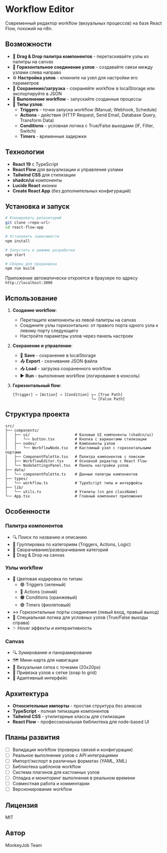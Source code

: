 # Workflow Editor

Современный редактор workflow (визуальных процессов) на базе React Flow, похожий на n8n.

## Возможности

- 🎨 **Drag & Drop палитра компонентов** - перетаскивайте узлы из палитры на canvas
- 🔗 **Горизонтальное соединение узлов** - создавайте связи между узлами слева направо
- ⚙️ **Настройка узлов** - кликните на узел для настройки его параметров
- 💾 **Сохранение/загрузка** - сохраняйте workflow в localStorage или экспортируйте в JSON
- 🏃 **Выполнение workflow** - запускайте созданные процессы
- 🎯 **Типы узлов**:
  - **Triggers** - точки запуска workflow (Manual, Webhook, Schedule)
  - **Actions** - действия (HTTP Request, Send Email, Database Query, Transform Data)
  - **Conditions** - условная логика с True/False выходами (IF, Filter, Switch)
  - **Timers** - временные задержки

## Технологии

- **React 19** с TypeScript
- **React Flow** для визуализации и управления узлами
- **Tailwind CSS** для стилизации
- **shadcn/ui** компоненты
- **Lucide React** иконки
- **Create React App** (без дополнительных конфигураций)

## Установка и запуск

```bash
# Клонировать репозиторий
git clone <repo-url>
cd react-flow-app

# Установить зависимости
npm install

# Запустить в режиме разработки
npm start

# Сборка для продакшена
npm run build
```

Приложение автоматически откроется в браузере по адресу `http://localhost:3000`

## Использование

1. **Создание workflow**:
   - Перетащите компоненты из левой палитры на canvas
   - Соедините узлы горизонтально: от правого порта одного узла к левому порту следующего
   - Настройте параметры узлов через панель настроек

2. **Сохранение и управление**:
   - 💾 **Save** - сохранение в localStorage
   - 📤 **Export** - скачивание JSON файла
   - 📥 **Load** - загрузка сохраненного workflow
   - ▶️ **Run** - выполнение workflow (логирование в консоль)

3. **Горизонтальный flow**:

   ```
   [Trigger] → [Action] → [Condition] ┬→ [True Path]
                                      └→ [False Path]
   ```

## Структура проекта

```
src/
├── components/
│   ├── ui/                    # Базовые UI компоненты (shadcn/ui)
│   │   └── button.tsx         # Кнопка с вариантами стилизации
│   ├── nodes/                 # Компоненты узлов
│   │   └── WorkflowNode.tsx   # Кастомный узел с горизонтальными портами
│   ├── ComponentPalette.tsx   # Палитра компонентов с поиском
│   ├── WorkflowEditor.tsx     # Основной редактор с React Flow
│   └── NodeSettingsPanel.tsx  # Панель настройки узлов
├── data/
│   └── componentPalette.ts    # Данные палитры компонентов
├── types/
│   └── workflow.ts            # TypeScript типы и интерфейсы
├── lib/
│   └── utils.ts               # Утилиты (cn для className)
└── App.tsx                    # Главный компонент приложения
```

## Особенности

### Палитра компонентов

- 🔍 Поиск по названию и описанию
- 📁 Группировка по категориям (Triggers, Actions, Logic)
- 🔽 Сворачивание/разворачивание категорий
- 🎯 Drag & Drop на canvas

### Узлы workflow

- 🎨 Цветовая кодировка по типам:
  - 🟢 Triggers (зеленый)
  - 🔵 Actions (синий)  
  - 🟠 Conditions (оранжевый)
  - 🟣 Timers (фиолетовый)
- ↔️ Горизонтальные порты соединения (левый вход, правый выход)
- 🔀 Специальная логика для условных узлов (True/False выходы справа)
- ✨ Hover эффекты и интерактивность

### Canvas

- 🔍 Зумирование и панорамирование
- 🗺️ Мини-карта для навигации
- 📐 Визуальная сетка с точками (20x20px)
- 🧲 Привязка узлов к сетке (snap to grid)
- 📱 Адаптивный интерфейс

## Архитектура

- **Относительные импорты** - простая структура без алиасов
- **TypeScript** - полная типизация компонентов
- **Tailwind CSS** - утилитарные классы для стилизации
- **React Flow** - профессиональная библиотека для node-based UI

## Планы развития

- [ ] Валидация workflow (проверка связей и конфигурации)
- [ ] Реальное выполнение узлов с API интеграциями
- [ ] Импорт/экспорт в различных форматах (YAML, XML)
- [ ] Библиотека шаблонов workflow
- [ ] Система плагинов для кастомных узлов
- [ ] Отладка и мониторинг выполнения в реальном времени
- [ ] Совместная работа и комментарии
- [ ] Версионирование workflow

## Лицензия

MIT

## Автор

MonkeyJob Team
